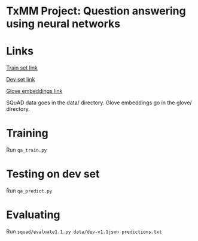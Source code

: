 # TxMM Project: Question answering using neural networks

# Links

[Train set link](https://rajpurkar.github.io/SQuAD-explorer/dataset/train-v1.1.json)

[Dev set link](https://rajpurkar.github.io/SQuAD-explorer/dataset/dev-v1.1.json)

[Glove embeddings link](http://nlp.stanford.edu/data/glove.6B.zip)

SQuAD data goes in the data/ directory.
Glove embeddings go in the glove/ directory.

# Training

Run `qa_train.py`

# Testing on dev set

Run `qa_predict.py`

# Evaluating

Run `squad/evaluate1.1.py data/dev-v1.1json predictions.txt`


